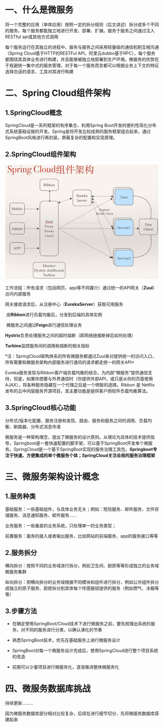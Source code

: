 # 一、什么是微服务

将一个完整的应用（单体应用）按照一定的拆分规则（后文讲述）拆分成多个不同的服务，每个服务都能独立地进行开发、部署、扩展。服务于服务之间通过注入RESTful api或其他方式调用

​每个服务运行在其独立的进程中，服务与服务之间采用轻量级的通信机制互相沟通（Spring Cloud基于HTTP的RESTFul API，阿里云dubbo基于RPC），每个服务都围绕其具体业务进行构建，并且能够被独立地部署到生产环境。微服务的优势在于规避统一集中式的服务管理，对于每一个服务而言都可以根据业务上下文的特征选择合适的语言、工具对其进行构建

# 二、Spring Cloud组件架构

## 1.SpringCloud概念

​SpringCloud是一系列框架的有序集合，利用Spring Boot开发的便利性简化分布式系统基础设施的开发。Spring是将开发比较成熟的服务框架组合起来，通过SpringBoot风格进行再封装，屏蔽复杂的配置和实现原理。

## 2.SpringCloud组件架构

![](/assets/import.png)

​工作流程：所有请求（包括网页、app等不同媒介）通过统一的API网关（**Zuul**）访问内部服务

​ 网关接收请求后，从注册中心（**EurekaServer**）获取可用服务

​ 由**Ribbon**进行负载均衡后，分发到后端的具体实例

​ 微服务之间通过**Feign**进行通信处理业务

​**Hystrix**负责处理服务之间的超时熔断（即网络链接断掉后如何处理）

​**Turbine**监控服务间的调用和熔断的相关指标

​\*注：SpringCloud架构体系的所有微服务都通过Zuul来对提供统一的访问入口，所有需要和微服务架构内部服务进行通讯的请求都走统一的网关API\*

Eureka服务发现与Ribbon客户端负载均衡的结合，为内部“微服务”提供通信支持，但是，如果你想要与外界通信时（你提供外部API，或只是从你的页面使用AJAX），将各种服务隐藏在一个代理之后是一个明智的选择。Ribbon 是 Netflix 发布的云中间层服务开源项目，其主要功能是提供客户侧软件负载均衡算法。

## 3.SpringCloud核心功能

​分布式/版本化配置、服务注册和发现、路由、服务和服务之间的调用、负载均衡、断路器、分布式消息传递

​微服务是一种架构理念，提出了微服务的设计原则，从理论为具体的技术提供指导，Springboot是一套快速配置的脚手架，可以基于SpringBoot开发单个微服务。SpringCloud是一个基于SpringBoot实现的服务治理工具包，**Springboot专注于快速、方便集成的单个微服务个体；SpringCloud关注全局的服务治理框架**

# 三、微服务架构设计概念

## 1.服务种类

基础服务：一些基础组件，与具体业务无关；例如：短信服务、邮件服务、文件存储服务、消息通知服务、邮件服务…...

业务服务：一些垂直的业务系统，只处理单一的业务类型；

前置服务：服务的接入或者输出服务，比如网站的前端服务、app的服务接口等等

## 2.服务拆分

横向拆分：按照不同的业务域进行拆分，例如卫生间、厨房等等形成独立的业务域微服务集群

纵向拆分：把横向拆分的业务域根据不同模块和组件进行拆分，例如公共组件拆分成独立的原子服务、厨房拆分到具体每个传感器锁提供的服务（例如燃气、冰箱等等）

## 3.步骤方法

* 在确定使用SpringBoot/Cloud技术下进行微服务之前，要先梳理出系统的服务，对不同的服务进行分类，以确认演化的节奏

* 熟悉SpringBoot技术，优先在基础服务上进行微服务设计

* SpringBoot对每一个微服务设计完成后，使用SpringCloud进行整个项目系统的改造

* 前期可以少量项目进行微服务化，逐渐推进整体微服务化

# 四、微服务数据库挑战

持续更新……...

因为微服务数据库部分相对比较复杂，后续在进行细节切分，先将微服务数据库搭建起来

